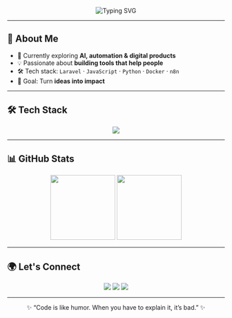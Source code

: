 <!-- Banner / Header -->
<p align="center">
  <img src="https://readme-typing-svg.herokuapp.com?size=28&duration=4000&color=00C7FF&center=true&vCenter=true&lines=Hi+👋+I'm+Joko;Fullstack+Developer;Tech+Enthusiast;Lifelong+Learner" alt="Typing SVG" />
</p>

---

## 🚀 About Me
- 🌱 Currently exploring **AI, automation & digital products**  
- 💡 Passionate about **building tools that help people**  
- 🛠️ Tech stack: `Laravel` · `JavaScript` · `Python` · `Docker` · `n8n`  
- 🎯 Goal: Turn **ideas into impact**  

---

## 🛠 Tech Stack
<p align="center">
  <img src="https://skillicons.dev/icons?i=js,ts,php,laravel,react,python,html,css,tailwind,docker,mysql,postgres,git,github,vscode&perline=8" />
</p>

---

## 📊 GitHub Stats
<p align="center">
  <img src="https://github-readme-stats.vercel.app/api?username=joko&show_icons=true&theme=tokyonight" height="150"/>
  <img src="https://github-readme-streak-stats.herokuapp.com/?user=joko&theme=tokyonight" height="150"/>
</p>

---

## 🌍 Let's Connect
<p align="center">
  <a href="https://www.linkedin.com/in/username/"><img src="https://img.shields.io/badge/LinkedIn-%230077B5.svg?&logo=linkedin&logoColor=white" /></a>
  <a href="https://twitter.com/username"><img src="https://img.shields.io/badge/Twitter-%231DA1F2.svg?&logo=twitter&logoColor=white" /></a>
  <a href="https://jodevgroup.com"><img src="https://img.shields.io/badge/Website-%23000000.svg?&logo=About.me&logoColor=white" /></a>
</p>

---

<p align="center">✨ “Code is like humor. When you have to explain it, it’s bad.” ✨</p>
